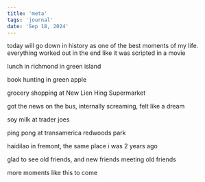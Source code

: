 ```yaml
---
title: 'meta'
tags: 'journal'
date: 'Sep 18, 2024'
---
```


today will go down in history as one of the best moments of my life. everything worked out in the end like it was scripted in a movie

lunch in richmond in green island

book hunting in green apple

grocery shopping at New Lien Hing Supermarket

got the news on the bus, internally screaming, felt like a dream

soy milk at trader joes

ping pong at transamerica redwoods park

haidilao in fremont, the same place i was 2 years ago

glad to see old friends, and new friends meeting old friends

more moments like this to come
